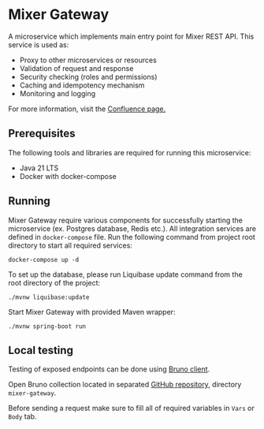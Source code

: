 # Mixer Gateway

A microservice which implements main entry point for Mixer REST API. This service is used as:
- Proxy to other microservices or resources
- Validation of request and response
- Security checking (roles and permissions)
- Caching and idempotency mechanism
- Monitoring and logging

For more information, visit
the [Confluence page.](https://musicmixer.atlassian.net/wiki/spaces/Architectu/pages/29884417/Mixer+Gateway)

## Prerequisites

The following tools and libraries are required for running this microservice:

- Java 21 LTS
- Docker with docker-compose

## Running

Mixer Gateway require various components for successfully starting the microservice (ex. Postgres database, Redis etc.).
All integration services are defined in `docker-compose` file. Run the following command from project root directory to
start all required services:

```
docker-compose up -d
```

To set up the database, please run Liquibase update command from the root directory of the project:

```
./mvnw liquibase:update
```

Start Mixer Gateway with provided Maven wrapper:

```
./mvnw spring-boot run
```

## Local testing

Testing of exposed endpoints can be done using [Bruno client](https://www.usebruno.com).

Open Bruno collection located in separated [GitHub repository](https://github.com/mixerfm/backend-api-definition), directory `mixer-gateway`.

Before sending a request make sure to fill all of required variables in `Vars` or `Body` tab.